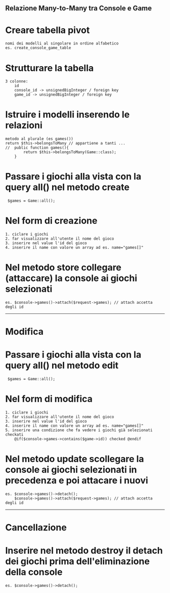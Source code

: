 ## Relazione Many-to-Many tra Console e Game
# Creare tabella pivot 
    nomi dei modelli al singolare in ordine alfabetico
    es. create_console_game_table
# Strutturare la tabella
    3 colonne:
        id
        console_id -> unsignedBigInteger / foreign key
        game_id -> unsignedBigInteger / foreign key
# Istruire i modelli inserendo le relazioni 
    metodo al plurale (es games()) 
    return $this->belongsToMany // appartiene a tanti ...
    //  public function games(){
            return $this->belongsToMany(Game::class);
        }
# Passare i giochi alla vista con la query all() nel metodo create
     $games = Game::all();
# Nel form di creazione 
    1. ciclare i giochi
    2. far visualizzare all'utente il nome del gioco 
    3. inserire nel value l'id del gioco 
    4. inserire il name con valore un array ad es. name="games[]"
# Nel metodo store collegare (attaccare) la console ai giochi selezionati
    es. $console->games()->attach($request->games); // attach accetta degli id 
--------------------------------------------------------------------------------
# Modifica
# Passare i giochi alla vista con la query all() nel metodo edit
     $games = Game::all();
# Nel form di modifica 
    1. ciclare i giochi
    2. far visualizzare all'utente il nome del gioco 
    3. inserire nel value l'id del gioco 
    4. inserire il name con valore un array ad es. name="games[]"
    5. inserire una condizione che fa vedere i giochi già selezionati checkati
        @if($console->games->contains($game->id)) checked @endif
# Nel metodo update scollegare la console ai giochi selezionati in precedenza e poi attacare i nuovi 
    es. $console->games()->detach();
        $console->games()->attach($request->games); // attach accetta degli id       
-----------------------------------------------------------------------------------------
# Cancellazione
# Inserire nel metodo destroy il detach dei giochi prima dell'eliminazione della console
    es. $console->games()->detach();